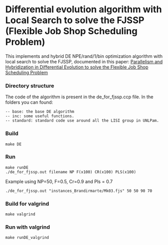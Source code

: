 # Differential evolution algorithm with Local Search to solve the FJSSP (Flexible Job Shop Scheduling Problem)
This implements and hybrid DE NPE/rand/1/bin optimization algorithm with local search to solve the FJSSP, documented in this paper:
[Parallelism and Hybridization in Differential Evolution to solve the Flexible Job Shop Scheduling Problem](https://journal.info.unlp.edu.ar/JCST/article/view/1353)

### Directory structure
The code of the algorithm is present in the de_for_fjssp.ccp file.
In the folders you can found:

    -- base: the base DE algorithm
    -- inc: some useful functions.
    -- standard: standard code use around all the LISI group in UNLPam.

### Build
    make DE

### Run
    make runDE
    ./de_for_fjssp.out filename NP F(x100) CR(x100) PLS(x100)
Example using NP=50, F=0.5, Cr=0.9 and Pls = 0.7

	./de_for_fjssp.out "instances_Brandirmarte/Mk03.fjs" 50 50 90 70

### Build for valgrind
    make valgrind

### Run with valgrind
    make runDE_valgrind

